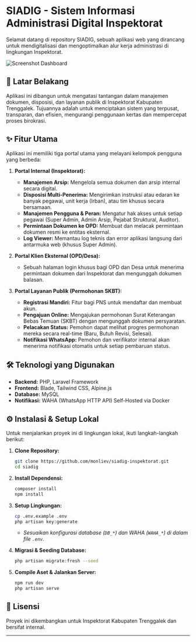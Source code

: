 # SIADIG - Sistem Informasi Administrasi Digital Inspektorat

Selamat datang di repository SIADIG, sebuah aplikasi web yang dirancang untuk mendigitalisasi dan mengoptimalkan alur kerja administrasi di lingkungan Inspektorat.

![Screenshot Dashboard](https://i.ibb.co/wN4VLRJ5/image.png) 

## 🚀 Latar Belakang

Aplikasi ini dibangun untuk mengatasi tantangan dalam manajemen dokumen, disposisi, dan layanan publik di Inspektorat Kabupaten Trenggalek. Tujuannya adalah untuk menciptakan sistem yang terpusat, transparan, dan efisien, mengurangi penggunaan kertas dan mempercepat proses birokrasi.

## ✨ Fitur Utama

Aplikasi ini memiliki tiga portal utama yang melayani kelompok pengguna yang berbeda:

1.  **Portal Internal (Inspektorat):**
    * **Manajemen Arsip:** Mengelola semua dokumen dan arsip internal secara digital.
    * **Disposisi Multi-Penerima:** Mengirimkan instruksi atau edaran ke banyak pegawai, unit kerja (Irban), atau tim khusus secara bersamaan.
    * **Manajemen Pengguna & Peran:** Mengatur hak akses untuk setiap pegawai (Super Admin, Admin Arsip, Pejabat Struktural, Auditor).
    * **Permintaan Dokumen ke OPD:** Membuat dan melacak permintaan dokumen resmi ke entitas eksternal.
    * **Log Viewer:** Memantau log teknis dan error aplikasi langsung dari antarmuka web (khusus Super Admin).

2.  **Portal Klien Eksternal (OPD/Desa):**
    * Sebuah halaman login khusus bagi OPD dan Desa untuk menerima permintaan dokumen dari Inspektorat dan mengunggah dokumen balasan.

3.  **Portal Layanan Publik (Permohonan SKBT):**
    * **Registrasi Mandiri:** Fitur bagi PNS untuk mendaftar dan membuat akun.
    * **Pengajuan Online:** Mengajukan permohonan Surat Keterangan Bebas Temuan (SKBT) dengan mengunggah dokumen persyaratan.
    * **Pelacakan Status:** Pemohon dapat melihat progres permohonan mereka secara real-time (Baru, Butuh Revisi, Selesai).
    * **Notifikasi WhatsApp:** Pemohon dan verifikator internal akan menerima notifikasi otomatis untuk setiap pembaruan status.

## 🛠️ Teknologi yang Digunakan

* **Backend:** PHP, Laravel Framework
* **Frontend:** Blade, Tailwind CSS, Alpine.js
* **Database:** MySQL
* **Notifikasi:** WAHA (WhatsApp HTTP API) Self-Hosted via Docker

## ⚙️ Instalasi & Setup Lokal

Untuk menjalankan proyek ini di lingkungan lokal, ikuti langkah-langkah berikut:

1.  **Clone Repository:**
    ```bash
    git clone https://github.com/monliev/siadig-inspektorat.git
    cd siadig
    ```

2.  **Install Dependensi:**
    ```bash
    composer install
    npm install
    ```

3.  **Setup Lingkungan:**
    ```bash
    cp .env.example .env
    php artisan key:generate
    ```
    * *Sesuaikan konfigurasi database (`DB_*`) dan WAHA (`WAHA_*`) di dalam file `.env`.*

4.  **Migrasi & Seeding Database:**
    ```bash
    php artisan migrate:fresh --seed
    ```

5.  **Compile Aset & Jalankan Server:**
    ```bash
    npm run dev
    php artisan serve
    ```

## 📄 Lisensi

Proyek ini dikembangkan untuk Inspektorat Kabupaten Trenggalek dan bersifat internal.

---

